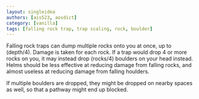 ```yaml
---
layout: singleidea
authors: [ais523, aosdict]
category: [vanilla]
tags: [falling rock trap, trap scaling, rock, boulder]
---
```

Falling rock traps can dump multiple rocks onto you at once, up to (depth/4).
Damage is taken for each rock. If a trap would drop 4 or more rocks on you, it
may instead drop (rocks/4) boulders on your head instead. Helms should be less
effective at reducing damage from falling rocks, and almost useless at reducing
damage from falling houlders.

If multiple boulders are dropped, they might be dropped on nearby spaces as
well, so that a pathway might end up blocked.
